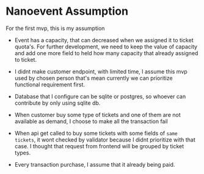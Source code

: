 # Nanoevent Assumption

For the first mvp, this is my assumption

- Event has a capacity, that can decreased when we assigned it to ticket quota's.
For further development, we need to keep the value of capacity and add one more field to held how many capacity that already assigned to ticket.

- I didnt make customer endpoint, with limited time, I assume this mvp used by chosen person that's mean currently 
we can prioritize functional requirement first. 

- Database that I configure can be sqlite or postgres, so whoever can contribute by only using sqlite db.

- When customer buy some type of tickets and one of them are not available as demand, I choose to make all the transaction fail

- When api get called to buy some tickets with some fields of `same tickets`, it wont checked by validator 
because I didnt prioritize with that case. I thought that request from frontend will be grouped by ticket types.

- Every transaction purchase, I assume that it already being paid.